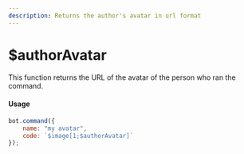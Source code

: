 ```yaml
---
description: Returns the author's avatar in url format
---
```


# $authorAvatar

This function returns the URL of the avatar of the person who ran the command.

#### Usage

```javascript
bot.command({
    name: "my avatar",
    code: `$image[1;$authorAvatar]`
});
```


